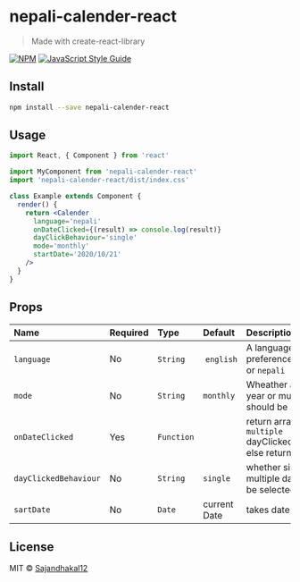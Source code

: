 # nepali-calender-react

> Made with create-react-library

[![NPM](https://img.shields.io/npm/v/nepali-calender-react.svg)](https://www.npmjs.com/package/nepali-calender-react) [![JavaScript Style Guide](https://img.shields.io/badge/code_style-standard-brightgreen.svg)](https://standardjs.com)

## Install

```bash
npm install --save nepali-calender-react
```

## Usage

```jsx
import React, { Component } from 'react'

import MyComponent from 'nepali-calender-react'
import 'nepali-calender-react/dist/index.css'

class Example extends Component {
  render() {
    return <Calender
      language='nepali'
      onDateClicked={(result) => console.log(result)}
      dayClickBehaviour='single'
      mode='monthly'
      startDate='2020/10/21'
    />
  }
}
```

## Props

| Name              | Required | Type         | Default   | Description                                                                                                                                                                         |
| :---------------- | :------- | :----------- | :-------- | :---------------------------------------------------------------------------------------------------------------------------------------------------------------------------------- |
| `language`        | No      | `String`   |    `english`       | A language of preference `english` or `nepali`|
| `mode`         |    No      | `String`  | `monthly`   | Wheather a single year or multiple year should be available|
| `onDateClicked`         |    Yes      | `Function`    |         | return array  if `multiple` dayClickedBehaviour else returns object                                                     |
| `dayClickedBehaviour`     |No| `String`    | `single`    | whether single or multiple date should be selected on click                                                                                                                      |
| `sartDate`       |     No     | `Date`    | current Date   | takes date in ad                                                                                             |

## License

MIT © [Sajandhakal12](https://github.com/Sajandhakal12)














